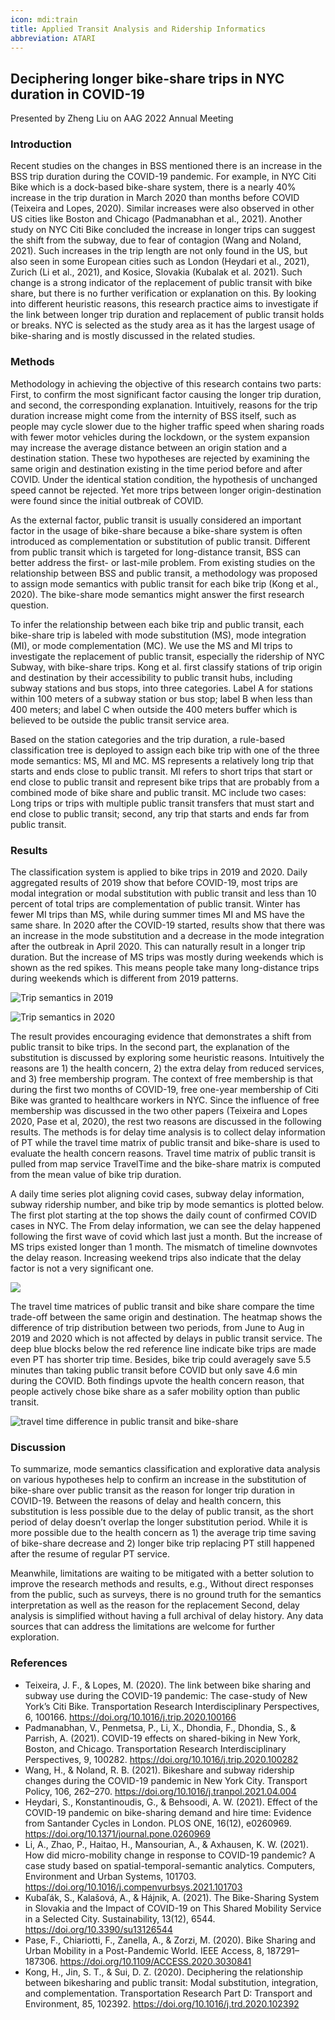 ```yaml
---
icon: mdi:train
title: Applied Transit Analysis and Ridership Informatics
abbreviation: ATARI
---
```



## Deciphering longer bike-share trips in NYC duration in COVID-19
Presented by Zheng Liu on AAG 2022 Annual Meeting
### Introduction
Recent studies on the changes in BSS mentioned there is an increase in the BSS trip duration during the COVID-19 pandemic. For example, in NYC Citi Bike which is a dock-based bike-share system, there is a nearly 40% increase in the trip duration in March 2020 than months before COVID (Teixeira and Lopes, 2020). Similar increases were also observed in other US cities like Boston and Chicago (Padmanabhan et al., 2021). Another study on NYC Citi Bike concluded the increase in longer trips can suggest the shift from the subway, due to fear of contagion (Wang and Noland, 2021). Such increases in the trip length are not only found in the US, but also seen in some European cities such as London (Heydari et al., 2021), Zurich (Li et al., 2021), and Kosice, Slovakia (Kubalak et al. 2021). Such change is a strong indicator of the replacement of public transit with bike share, but there is no further verification or explanation on this. By looking into different heuristic reasons, this research practice aims to investigate if the link between longer trip duration and replacement of public transit holds or breaks. NYC is selected as the study area as it has the largest usage of bike-sharing and is mostly discussed in the related studies.
### Methods
Methodology in achieving the objective of this research contains two parts: First, to confirm the most significant factor causing the longer trip duration, and second, the corresponding explanation. Intuitively, reasons for the trip duration increase might come from the internity of BSS itself, such as people may cycle slower due to the higher traffic speed when sharing roads with fewer motor vehicles during the lockdown, or the system expansion may increase the average distance between an origin station and a destination station. These two hypotheses are rejected by examining the same origin and destination existing in the time period before and after COVID. Under the identical station condition, the hypothesis of unchanged speed cannot be rejected. Yet more trips between longer origin-destination were found since the initial outbreak of COVID. 

As the external factor, public transit is usually considered an important factor in the usage of bike-share because a bike-share system is often introduced as complementation or substitution of public transit. Different from public transit which is targeted for long-distance transit, BSS can better address the first- or last-mile problem. From existing studies on the relationship between BSS and public transit, a methodology was proposed to assign mode semantics with public transit for each bike trip (Kong et al., 2020). The bike-share mode semantics might answer the first research question.

To infer the relationship between each bike trip and public transit, each bike-share trip is labeled with mode substitution (MS), mode integration (MI), or mode complementation (MC). We use the MS and MI trips to investigate the replacement of public transit, especially the ridership of NYC Subway, with bike-share trips. Kong et al. first classify stations of trip origin and destination by their accessibility to public transit hubs, including subway stations and bus stops, into three categories. Label A for stations within 100 meters of a subway station or bus stop; label B when less than 400 meters; and label C when outside the 400 meters buffer which is believed to be outside the public transit service area.

Based on the station categories and the trip duration, a rule-based classification tree is deployed to assign each bike trip with one of the three mode semantics: MS, MI and MC. MS represents a relatively long trip that starts and ends close to public transit. MI refers to short trips that start or end close to public transit and represent bike trips that are probably from a combined mode of bike share and public transit. MC include two cases: Long trips or trips with multiple public transit transfers that must start and end close to public transit; second, any trip that starts and ends far from public transit.

### Results

The classification system is applied to bike trips in 2019 and 2020. Daily aggregated results of 2019 show that before COVID-19, most trips are modal integration or modal substitution with public transit and less than 10 percent of total trips are complementation of public transit. Winter has fewer MI trips than MS, while during summer times MI and MS have the same share. In 2020 after the COVID-19 started, results show that there was an increase in the mode substitution and a decrease in the mode integration after the outbreak in April 2020. This can naturally result in a longer trip duration. But the increase of MS trips was mostly during weekends which is shown as the red spikes. This means people take many long-distance trips during weekends which is different from 2019 patterns.

![Trip semantics in 2019](/static/uploads/trip_by_label_2019.svg)

![Trip semantics in 2020](/static/uploads/trip_by_label_2020.svg)

The result provides encouraging evidence that demonstrates a shift from public transit to bike trips. In the second part, the explanation of the substitution is discussed by exploring some heuristic reasons. Intuitively the reasons are 1) the health concern, 2) the extra delay from reduced services, and 3) free membership program. The context of free membership is that during the first two months of COVID-19, free one-year membership of Citi Bike was granted to healthcare workers in NYC. Since the influence of free membership was discussed in the two other papers (Teixeira and Lopes 2020, Pase et al, 2020), the rest two reasons are discussed in the following results. The methods is for delay time analysis is to collect delay information of PT while the travel time matrix of public transit and bike-share is used to evaluate the health concern reasons. Travel time matrix of public transit is pulled from map service TravelTime and the bike-share matrix is computed from the mean value of bike trip duration.

A daily time series plot aligning covid cases, subway delay information, subway ridership number, and bike trip by mode semantics is plotted below. The first plot starting at the top shows the daily count of confirmed COVID cases in NYC. The  From delay information, we can see the delay happened following the first wave of covid which last just a month. But the increase of MS trips existed longer than 1 month. The mismatch of timeline downvotes the delay reason. Increasing weekend trips also indicate that the delay factor is not a very significant one.

![](/static/uploads/delay_covid_timeseries.svg)

The travel time matrices of public transit and bike share compare the time trade-off between the same origin and destination. The heatmap shows the difference of trip distribution between two periods, from June to Aug in 2019 and 2020 which is not affected by delays in public transit service. The deep blue blocks below the red reference line indicate bike trips are made even PT has shorter trip time. Besides, bike trip could averagely save 5.5 minutes than taking public transit before COVID but only save 4.6 min during the COVID. Both findings upvote the health concern reason, that people actively chose bike share as a safer mobility option than public transit.

![travel time difference in public transit and bike-share](/static/uploads/pt_bss_time_density_diff.svg)

### Discussion
To summarize, mode semantics classification and explorative data analysis on various hypotheses help to confirm an increase in the substitution of bike-share over public transit as the reason for longer trip duration in COVID-19. Between the reasons of delay and health concern, this substitution is less possible due to the delay of public transit, as the short period of delay doesn’t overlap the longer substitution period. While it is more possible due to the health concern as 1) the average trip time saving of bike-share decrease and 2) longer bike trip replacing PT still happened after the resume of regular PT service.

Meanwhile, limitations are waiting to be mitigated with a better solution to improve the research methods and results, e.g., Without direct responses from the public, such as surveys, there is no ground truth for the semantics interpretation as well as the reason for the replacement  Second, delay analysis is simplified without having a full archival of delay history. Any data sources that can address the limitations are welcome for further exploration.

### References
- Teixeira, J. F., & Lopes, M. (2020). The link between bike sharing and subway use during the COVID-19 pandemic: The case-study of New York’s Citi Bike. Transportation Research Interdisciplinary Perspectives, 6, 100166. https://doi.org/10.1016/j.trip.2020.100166
- Padmanabhan, V., Penmetsa, P., Li, X., Dhondia, F., Dhondia, S., & Parrish, A. (2021). COVID-19 effects on shared-biking in New York, Boston, and Chicago. Transportation Research Interdisciplinary Perspectives, 9, 100282. https://doi.org/10.1016/j.trip.2020.100282
- Wang, H., & Noland, R. B. (2021). Bikeshare and subway ridership changes during the COVID-19 pandemic in New York City. Transport Policy, 106, 262–270. https://doi.org/10.1016/j.tranpol.2021.04.004
- Heydari, S., Konstantinoudis, G., & Behsoodi, A. W. (2021). Effect of the COVID-19 pandemic on bike-sharing demand and hire time: Evidence from Santander Cycles in London. PLOS ONE, 16(12), e0260969. https://doi.org/10.1371/journal.pone.0260969
- Li, A., Zhao, P., Haitao, H., Mansourian, A., & Axhausen, K. W. (2021). How did micro-mobility change in response to COVID-19 pandemic? A case study based on spatial-temporal-semantic analytics. Computers, Environment and Urban Systems, 101703. https://doi.org/10.1016/j.compenvurbsys.2021.101703
- Kubaľák, S., Kalašová, A., & Hájnik, A. (2021). The Bike-Sharing System in Slovakia and the Impact of COVID-19 on This Shared Mobility Service in a Selected City. Sustainability, 13(12), 6544. https://doi.org/10.3390/su13126544
- Pase, F., Chiariotti, F., Zanella, A., & Zorzi, M. (2020). Bike Sharing and Urban Mobility in a Post-Pandemic World. IEEE Access, 8, 187291–187306. https://doi.org/10.1109/ACCESS.2020.3030841
- Kong, H., Jin, S. T., & Sui, D. Z. (2020). Deciphering the relationship between bikesharing and public transit: Modal substitution, integration, and complementation. Transportation Research Part D: Transport and Environment, 85, 102392. https://doi.org/10.1016/j.trd.2020.102392
